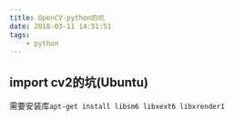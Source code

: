 ```yaml
---
title: OpenCV-python的坑
date: 2018-03-11 14:51:51
tags:
    - python
---
```

## import cv2的坑(Ubuntu)

需要安装库`apt-get install libsm6 libxext6 libxrender1`
